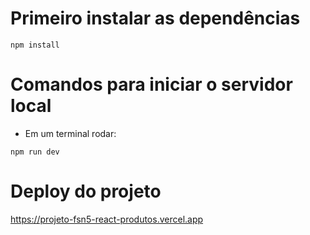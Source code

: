 # Primeiro instalar as dependências

```ssh
npm install
```

# Comandos para iniciar o servidor local

- Em um terminal rodar:
```ssh
npm run dev
```

# Deploy do projeto

https://projeto-fsn5-react-produtos.vercel.app
